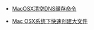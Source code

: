 * [MacOSX清空DNS缓存命令](/mac-osx/clear-dns-cache-command.md)

* [Mac OSX系统下快速创建大文件](/mac-osx/fast-creation-of-large-files-under-mac-osx.md)
